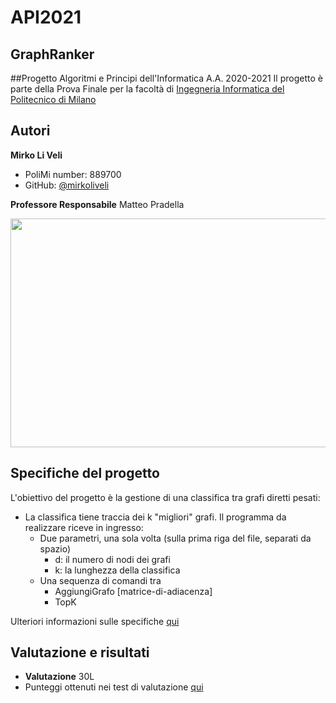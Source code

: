 # API2021
## GraphRanker
##Progetto Algoritmi e Principi dell'Informatica A.A. 2020-2021
Il progetto è parte della Prova Finale per la facoltà di [Ingegneria Informatica del Politecnico di Milano](https://www.polimi.it/)

## Autori
**Mirko Li Veli**
+ PoliMi number: 889700
+ GitHub: [@mirkoliveli](https://github.com/mirkoliveli)

**Professore Responsabile** Matteo Pradella


<img src="https://www.researchgate.net/publication/323578961/figure/fig5/AS:868789486903298@1584146963208/Example-Graph-for-dynamic-Dijkstra-algorithm.png" width=753px height=366px />

## Specifiche del progetto
L'obiettivo del progetto è la gestione di una classifica
tra grafi diretti pesati:
* La classifica tiene traccia dei k "migliori" grafi.
Il programma da realizzare riceve in ingresso:
  * Due parametri, una sola volta (sulla prima riga del file, separati da spazio)
    * d: il numero di nodi dei grafi
    * k: la lunghezza della classifica
  * Una sequenza di comandi tra
    * AggiungiGrafo [matrice-di-adiacenza]
    * TopK

Ulteriori informazioni sulle specifiche [qui](https://github.com/mirkoliveli/API2021/blob/master/Specifiche_Progetto/Open%20(%5Bit%5D).pdf)

## Valutazione e risultati
* **Valutazione** 30L
* Punteggi ottenuti nei test di valutazione [qui](https://github.com/mirkoliveli/API2021/tree/master/results)